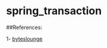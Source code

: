 # spring_transaction


##References:


1- [byteslounge](https://www.byteslounge.com/tutorials/spring-transaction-propagation-tutorial)
